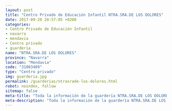 ```yaml
---
layout: post
title: "Centro Privado de Educación Infantil NTRA.SRA.DE LOS DOLORES"
date: 2017-09-20 20:57:05 +0200
categories:
- Centro Privado de Educación Infantil
- navarra
- mendavia
- Centro privado
- guarderia
name: "NTRA.SRA.DE LOS DOLORES"
province: "Navarra"
location: "Mendavia"
code: "31003489"
type: "Centro privado"
img: guarderia.jpg
permalink: /guarderias/ntrasrade-los-dolores.html
robot: noindex, follow
sitemap: false
meta-title: "Toda la información de la guardería NTRA.SRA.DE LOS DOLORES"
meta-description: "Toda la información de la guardería NTRA.SRA.DE LOS DOLORES"
---
```


